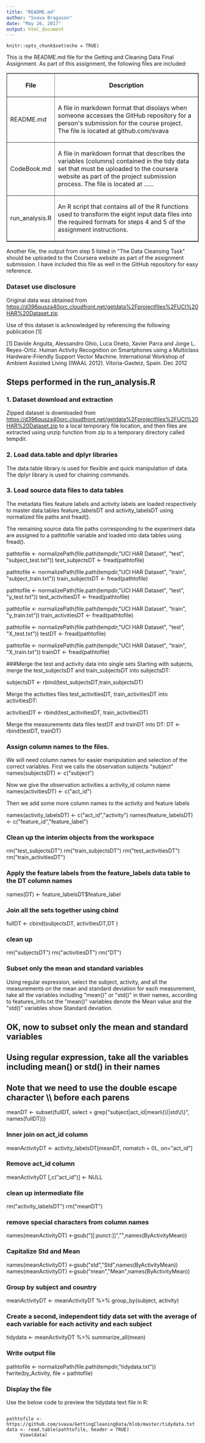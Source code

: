 ```yaml
---
title: "README.md"
author: "Svava Bragason"
date: "May 26, 2017"
output: html_document
---
```


```{r setup, include=FALSE}
knitr::opts_chunk$set(echo = TRUE)
```
<p> </p>


This is the README.md file for the Getting and Cleaning Data Final Assignment. As part of this assignment, the following files are included:
<p> </p>

<table border = 1>
 <tr >
  <th >
  <p align=center > <b> File </b> </p>
  </th>
   <th >
  <p align=center > <b>  Description </b> </p>

  </th>
 </tr>
 <tr >
  <td >
  <p '> README.md </p>
  </td>
  <td >
  <p > A file in markdown format that disolays when someone accesses the GitHub repository for a person's submission for the course project. The file is located at github.com/svava </p>
  </td>
 </tr>
  <tr >
  <td >
  <p '> CodeBook.md </p>
  </td>
  <td >
  <p > A file in markdown format that describes the variables (columns) contained in the tidy data set that must be uploaded to the coursera website as part of the project submission process. The file is located at ...... </p>
  </td>
 </tr>
  <tr >
  <td >
  <p > run_analysis.R </p>
  </td>
 <td >
   <p >An R script that contains all of the R functions used to transform the eight input data files into the required formats for steps 4 and 5 of the assignment instructions. </p>
  </td>
 </tr>
</table>


<p> </p>
<p> </p>

 Another file, the output from step 5 listed in "The Data Cleansing Task" should be uploaded to the Coursera website as part of the assignment submission. I have included this file as well in the GitHub repository for easy reference.

### Dataset use disclosure
Original data was obtained from https://d396qusza40orc.cloudfront.net/getdata%2Fprojectfiles%2FUCI%20HAR%20Dataset.zip

Use of this dataset  is acknowledged by referencing the following publication [1] 

[1] Davide Anguita, Alessandro Ghio, Luca Oneto, Xavier Parra and Jorge L. Reyes-Ortiz. Human Activity Recognition on Smartphones using a Multiclass Hardware-Friendly Support Vector Machine. International Workshop of Ambient Assisted Living (IWAAL 2012). Vitoria-Gasteiz, Spain. Dec 2012


## Steps performed in the run_analysis.R 

### 1. Dataset download and extraction
Zipped dataset is downloaded from https://d396qusza40orc.cloudfront.net/getdata%2Fprojectfiles%2FUCI%20HAR%20Dataset.zip to a local temporary file location, and then files are extracted using unzip function from zip to a temporary directory called tempdir.

### 2. Load data.table and dplyr libraries
The data.table library is used for flexible and quick manipulation of data. The dplyr library is used for chaining commands.
<p> </p>

### 3. Load source data files to data tables
The metadata files feature labels and  activity labels are loaded respectively to master data.tables feature_labelsDT and activity_labelsDT using normalized file paths and fread().


The remaining source data file paths corresponding to the experiment data are assigned to a pathtofile variable and loaded into data tables using fread().


pathtofile <- normalizePath(file.path(tempdir,"UCI HAR Dataset", "test", "subject_test.txt"))
test_subjectsDT <- fread(pathtofile)

pathtofile <- normalizePath(file.path(tempdir,"UCI HAR Dataset", "train", "subject_train.txt"))
train_subjectsDT <- fread(pathtofile)


pathtofile <- normalizePath(file.path(tempdir,"UCI HAR Dataset", "test", "y_test.txt"))
test_activitiesDT <- fread(pathtofile)


pathtofile <- normalizePath(file.path(tempdir,"UCI HAR Dataset", "train", "y_train.txt"))
train_activitiesDT <- fread(pathtofile)


pathtofile <- normalizePath(file.path(tempdir,"UCI HAR Dataset", "test", "X_test.txt"))
testDT <- fread(pathtofile)


pathtofile <- normalizePath(file.path(tempdir,"UCI HAR Dataset", "train", "X_train.txt"))
trainDT <- fread(pathtofile)

###Merge the test and activity data into single sets
Starting with subjects, merge the test_subjectsDT and train_subjectsDT into subjectsDT:

subjectsDT <- rbind(test_subjectsDT,train_subjectsDT)



Merge the activities files test_activitiesDT, train_activitiesDT into activitiesDT:
<p>
activitiesDT <- rbind(test_activitiesDT, train_activitiesDT)

Merge the measurements data files testDT and trainDT into DT:
DT <- rbind(testDT, trainDT)

### Assign column names to the files. 
We will need column names for easier manipulation and selection of the correct variables.
First we calls the observation subjects "subject"
names(subjectsDT) <- c("subject")



Now we give the observation activities a activity_id column name
names(activitiesDT) <- c("act_id")

Then we add some more column names to the activity and feature labels

names(activity_labelsDT) <- c("act_id","activity")
names(feature_labelsDT) <- c("feature_id","feature_label")

### Clean up the interim objects from the workspace
rm("test_subjectsDT")
rm("train_subjectsDT")
rm("test_activitiesDT")
rm("train_activitiesDT")



### Apply the feature labels from the feature_labels data table to the DT column names
names(DT) <- feature_labelsDT$feature_label


### Join all the sets together using cbind
fullDT <- cbind(subjectsDT, activitiesDT,DT )

### clean up
rm("subjectsDT")
rm("activitiesDT")
rm("DT")

### Subset only the mean and standard variables
Using regular expression, select the subject, activity, and all the measurements on the mean and standard deviation for each measurement, take all the variables including "mean()" or "std()" in their names, according to features_info.txt the "mean()" variables denote the Mean value and the "std()"  variables show  Standard deviation.


## OK, now to subset only the mean and standard variables
## Using regular expression, take all the variables including mean() or std() in their names
## Note that we need to use the double escape character \\\\ before each parens
meanDT <- subset(fullDT, select = grep("subject|act_id|mean\\(\\)|std\\(\\)", names(fullDT)))

### Inner join on act_id column
meanActivityDT <- activity_labelsDT[meanDT, nomatch = 0L, on="act_id"]

### Remove act_id column
meanActivityDT [,c("act_id")] <- NULL

### clean up intermediate file
rm("activity_labelsDT")
rm("meanDT")


### remove special characters from column names
names(meanActivityDT) <-gsub("[[:punct:]]","",names(ByActivityMean))

### Capitalize Std and Mean
names(meanActivityDT) <-gsub("std","Std",names(ByActivityMean))
names(meanActivityDT) <-gsub("mean","Mean",names(ByActivityMean))



### Group by subject and country 
meanActivityDT <- meanActivityDT  %>% group_by(subject, activity)
### Create a second, independent tidy data set with the average of each variable for each activity and each subject
tidydata <- meanActivityDT %>% summarize_all(mean)

### Write output file
pathtofile <- normalizePath(file.path(tempdir,"tidydata.txt"))
fwrite(by_Activity, file = pathtofile)

### Display the file
Use the below code to preview the tidydata text file in R:
```

pathtofile <- https://github.com/svava/GettingCleaningData/blob/master/tidydata.txt
data <- read.table(pathtofile, header = TRUE) 
     View(data)

```
